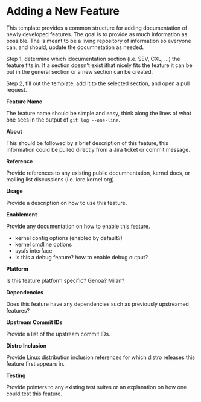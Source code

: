 # Adding a New Feature

This template provides a common structure for adding documentation of
newly developed features. The goal is to provide as much information
as possible. The is meant to be a living repository of information
so everyone can, and should, update the documnetation as needed.

Step 1, determine which idocumentation section (i.e. SEV, CXL, ...)
the feature fits in. If a section doesn't exist ithat nicely fits the
feature it can be put in the general section or a new section can be
created.

Step 2, fill out the template, add it to the selected section, and
open a pull request.

**Feature Name**

The feature name should be simple and easy, think along the lines of
what one sees in the output of `git log --one-line`.

**About**

This should be followed by a brief description of this feature, this
information could be pulled directly from a Jira ticket or commit
message.

**Reference**

Provide references to any existing public documnentation, kernel docs,
or mailing list discussions (i.e. lore.kernel.org).

**Usage**

Provide a description on how to use this feature.

**Enablement**

Provide any documentation on how to enable this feature.
* kernel config options (enabled by default?)
* kernel cmdline options
* sysfs interface
* Is this a debug feature? how to enable debug output?

**Platform**

Is this feature platform specific? Genoa? Milan?

**Dependencies**

Does this feature have any dependencies such as previously upstreamed
features?

**Upstream Commit IDs**

Provide a list of the upstream commit IDs.

**Distro Inclusion**

Provide Linux distribution inclusion references for which distro releases this
feature first appears in.

**Testing**

Provide pointers to any existing test suites or an explanation on
how one could test this feature.

